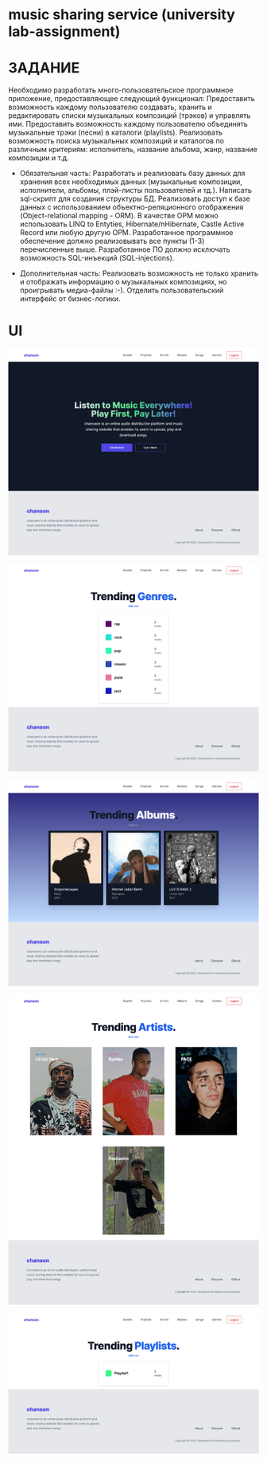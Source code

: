 # music sharing service (university lab-assignment)

# ЗАДАНИЕ

Необходимо разработать много-пользовательское программное приложение, предоставляющее следующий функционал:
Предоставить возможность каждому пользователю создавать, хранить и редактировать списки музыкальных композиций (трэков) и управлять ими.
Предоставить возможность каждому пользователю объединять музыкальные трэки (песни) в каталоги (playlists).
Реализовать возможность поиска музыкальных композиций и каталогов по различным критериям: исполнитель, название альбома, жанр, название композиции и т.д.

* Обязательная часть:
Разработать и реализовать базу данных для хранения всех необходимых данных (музыкальные композиции, исполнители, альбомы, плэй-листы пользователей и тд.).
Написать sql-скрипт для создания структуры БД.
Реализовать доступ к базе данных с использованием объектно-реляционного отображения (Object-relational mapping - ORM). 
В качестве ОРМ можно использовать LINQ to Entyties, Hibernate/nHibernate, Castle Active Record или любую другую ОРМ. 
Разработанное программное обеспечение должно реализовывать все пункты (1-3) перечисленные выше.
Разработанное ПО должно исключать возможность SQL-инъекций (SQL-injections).

* Дополнительная часть:
Реализовать возможность не только хранить и отображать информацию о музыкальных композициях, но проигрывать медиа-файлы :-).
Отделить пользовательский интерфейс от бизнес-логики.

# UI
![image](./screenshots/1.png)

![image](./screenshots/2.png)

![image](./screenshots/3.png)

![image](./screenshots/4.png)

![image](./screenshots/5.png)

